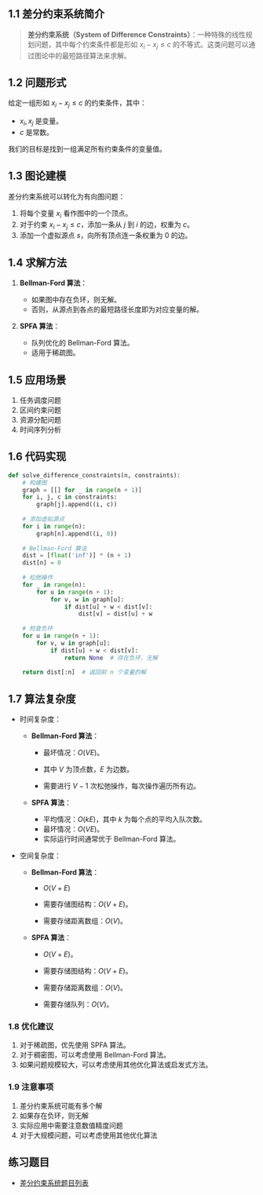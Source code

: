 ## 1.1 差分约束系统简介

> **差分约束系统（System of Difference Constraints）**：一种特殊的线性规划问题，其中每个约束条件都是形如 $x_i - x_j \leq c$ 的不等式。这类问题可以通过图论中的最短路径算法来求解。

## 1.2 问题形式

给定一组形如 $x_i - x_j \leq c$ 的约束条件，其中：

- $x_i, x_j$ 是变量。
- $c$ 是常数。

我们的目标是找到一组满足所有约束条件的变量值。

## 1.3 图论建模

差分约束系统可以转化为有向图问题：

1. 将每个变量 $x_i$ 看作图中的一个顶点。
2. 对于约束 $x_i - x_j \leq c$，添加一条从 $j$ 到 $i$ 的边，权重为 $c$。
3. 添加一个虚拟源点 $s$，向所有顶点连一条权重为 $0$ 的边。

## 1.4 求解方法

1. **Bellman-Ford 算法**：
   - 如果图中存在负环，则无解。
   - 否则，从源点到各点的最短路径长度即为对应变量的解。

2. **SPFA 算法**：
   - 队列优化的 Bellman-Ford 算法。
   - 适用于稀疏图。

## 1.5 应用场景

1. 任务调度问题
2. 区间约束问题
3. 资源分配问题
4. 时间序列分析

## 1.6 代码实现

```python
def solve_difference_constraints(n, constraints):
    # 构建图
    graph = [[] for _ in range(n + 1)]
    for i, j, c in constraints:
        graph[j].append((i, c))
    
    # 添加虚拟源点
    for i in range(n):
        graph[n].append((i, 0))
    
    # Bellman-Ford 算法
    dist = [float('inf')] * (n + 1)
    dist[n] = 0
    
    # 松弛操作
    for _ in range(n):
        for u in range(n + 1):
            for v, w in graph[u]:
                if dist[u] + w < dist[v]:
                    dist[v] = dist[u] + w
    
    # 检查负环
    for u in range(n + 1):
        for v, w in graph[u]:
            if dist[u] + w < dist[v]:
                return None  # 存在负环，无解
    
    return dist[:n]  # 返回前 n 个变量的解
```

## 1.7 算法复杂度

- 时间复杂度：

  - **Bellman-Ford 算法**：

    - 最坏情况：$O(VE)$。

    - 其中 $V$ 为顶点数，$E$ 为边数。

    - 需要进行 $V-1$ 次松弛操作，每次操作遍历所有边。

  - **SPFA 算法**：
    - 平均情况：$O(kE)$，其中 $k$ 为每个点的平均入队次数。
    - 最坏情况：$O(VE)$。
    - 实际运行时间通常优于 Bellman-Ford 算法。
  
- 空间复杂度：

  - **Bellman-Ford 算法**：

    - $O(V + E)$

    - 需要存储图结构：$O(V + E)$。

    - 需要存储距离数组：$O(V)$。

  - **SPFA 算法**：

    - $O(V + E)$。

    - 需要存储图结构：$O(V + E)$。

    - 需要存储距离数组：$O(V)$。

    - 需要存储队列：$O(V)$。

### 1.8 优化建议

1. 对于稀疏图，优先使用 SPFA 算法。
2. 对于稠密图，可以考虑使用 Bellman-Ford 算法。
3. 如果问题规模较大，可以考虑使用其他优化算法或启发式方法。

### 1.9 注意事项

1. 差分约束系统可能有多个解
2. 如果存在负环，则无解
3. 实际应用中需要注意数值精度问题
4. 对于大规模问题，可以考虑使用其他优化算法

## 练习题目

- [差分约束系统题目列表](https://github.com/itcharge/AlgoNote/tree/main/docs/00_preface/00_06_categories_list.md#%E5%B7%AE%E5%88%86%E7%BA%A6%E6%9D%9F%E7%B3%BB%E7%BB%9F%E9%A2%98%E7%9B%AE)